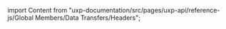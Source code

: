 
import Content from "uxp-documentation/src/pages/uxp-api/reference-js/Global Members/Data Transfers/Headers";

<Content query="product=photoshop"/>
